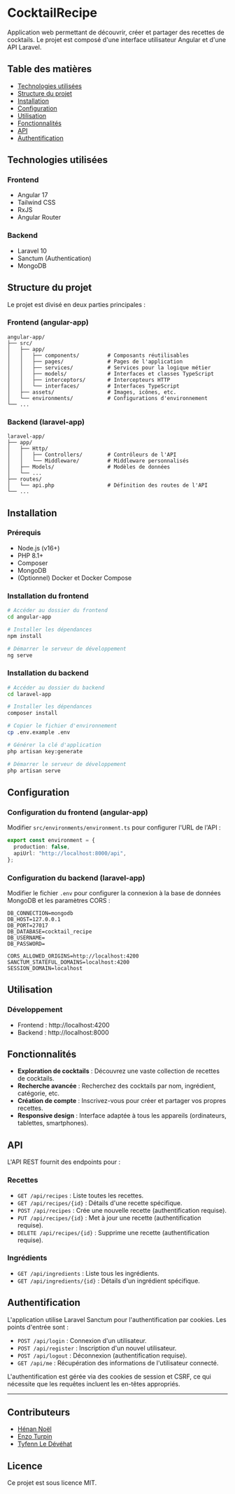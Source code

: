 # CocktailRecipe

Application web permettant de découvrir, créer et partager des recettes de cocktails. Le projet est composé d'une interface utilisateur Angular et d'une API Laravel.

## Table des matières

- [Technologies utilisées](#technologies-utilisées)
- [Structure du projet](#structure-du-projet)
- [Installation](#installation)
- [Configuration](#configuration)
- [Utilisation](#utilisation)
- [Fonctionnalités](#fonctionnalités)
- [API](#api)
- [Authentification](#authentification)

## Technologies utilisées

### Frontend

- Angular 17
- Tailwind CSS
- RxJS
- Angular Router

### Backend

- Laravel 10
- Sanctum (Authentication)
- MongoDB

## Structure du projet

Le projet est divisé en deux parties principales :

### Frontend (angular-app)

```
angular-app/
├── src/
│   ├── app/
│   │   ├── components/         # Composants réutilisables
│   │   ├── pages/              # Pages de l'application
│   │   ├── services/           # Services pour la logique métier
│   │   ├── models/             # Interfaces et classes TypeScript
│   │   ├── interceptors/       # Intercepteurs HTTP
│   │   └── interfaces/         # Interfaces TypeScript
│   ├── assets/                 # Images, icônes, etc.
│   └── environments/           # Configurations d'environnement
└── ...
```

### Backend (laravel-app)

```
laravel-app/
├── app/
│   ├── Http/
│   │   ├── Controllers/        # Contrôleurs de l'API
│   │   └── Middleware/         # Middleware personnalisés
│   ├── Models/                 # Modèles de données
│   └── ...
├── routes/
│   └── api.php                 # Définition des routes de l'API
└── ...
```

## Installation

### Prérequis

- Node.js (v16+)
- PHP 8.1+
- Composer
- MongoDB
- (Optionnel) Docker et Docker Compose

### Installation du frontend

```bash
# Accéder au dossier du frontend
cd angular-app

# Installer les dépendances
npm install

# Démarrer le serveur de développement
ng serve
```

### Installation du backend

```bash
# Accéder au dossier du backend
cd laravel-app

# Installer les dépendances
composer install

# Copier le fichier d'environnement
cp .env.example .env

# Générer la clé d'application
php artisan key:generate

# Démarrer le serveur de développement
php artisan serve
```

## Configuration

### Configuration du frontend (angular-app)

Modifier `src/environments/environment.ts` pour configurer l'URL de l'API :

```typescript
export const environment = {
  production: false,
  apiUrl: "http://localhost:8000/api",
};
```

### Configuration du backend (laravel-app)

Modifier le fichier `.env` pour configurer la connexion à la base de données MongoDB et les paramètres CORS :

```
DB_CONNECTION=mongodb
DB_HOST=127.0.0.1
DB_PORT=27017
DB_DATABASE=cocktail_recipe
DB_USERNAME=
DB_PASSWORD=

CORS_ALLOWED_ORIGINS=http://localhost:4200
SANCTUM_STATEFUL_DOMAINS=localhost:4200
SESSION_DOMAIN=localhost
```

## Utilisation

### Développement

- Frontend : http://localhost:4200
- Backend : http://localhost:8000

## Fonctionnalités

- **Exploration de cocktails** : Découvrez une vaste collection de recettes de cocktails.
- **Recherche avancée** : Recherchez des cocktails par nom, ingrédient, catégorie, etc.
- **Création de compte** : Inscrivez-vous pour créer et partager vos propres recettes.
- **Responsive design** : Interface adaptée à tous les appareils (ordinateurs, tablettes, smartphones).

## API

L'API REST fournit des endpoints pour :

### Recettes

- `GET /api/recipes` : Liste toutes les recettes.
- `GET /api/recipes/{id}` : Détails d'une recette spécifique.
- `POST /api/recipes` : Crée une nouvelle recette (authentification requise).
- `PUT /api/recipes/{id}` : Met à jour une recette (authentification requise).
- `DELETE /api/recipes/{id}` : Supprime une recette (authentification requise).

### Ingrédients

- `GET /api/ingredients` : Liste tous les ingrédients.
- `GET /api/ingredients/{id}` : Détails d'un ingrédient spécifique.

## Authentification

L'application utilise Laravel Sanctum pour l'authentification par cookies. Les points d'entrée sont :

- `POST /api/login` : Connexion d'un utilisateur.
- `POST /api/register` : Inscription d'un nouvel utilisateur.
- `POST /api/logout` : Déconnexion (authentification requise).
- `GET /api/me` : Récupération des informations de l'utilisateur connecté.

L'authentification est gérée via des cookies de session et CSRF, ce qui nécessite que les requêtes incluent les en-têtes appropriés.

---

## Contributeurs

- [Hénan Noël](https://github.com/HenanAeroo)
- [Enzo Turpin](https://github.com/EnzoTurpin)
- [Tyfenn Le Dévéhat](https://github.com/tyfld)

## Licence

Ce projet est sous licence MIT.
